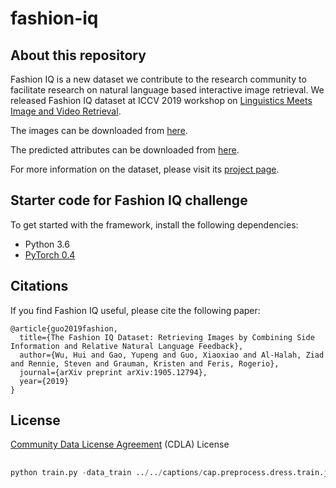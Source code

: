# fashion-iq

## About this repository
Fashion IQ is a new dataset we contribute to the research community to 
facilitate research on natural language based interactive image retrieval. 
We released Fashion IQ dataset at ICCV 2019 workshop on 
[Linguistics Meets Image and Video Retrieval](https://sites.google.com/view/lingir/fashion-iq).

The images can be downloaded from [here](https://github.com/hongwang600/fashion-iq-metadata). 

The predicted attributes can be downloaded from [here](https://ibm.box.com/s/koj3z1oxxao3o4mrznyds8cg030brb8r).

For more information on the dataset, please visit its [project page](https://www.spacewu.com/posts/fashion-iq). 

## Starter code for Fashion IQ challenge 
To get started with the framework, install the following dependencies:
- Python 3.6
- [PyTorch 0.4](https://pytorch.org/get-started/previous-versions/)

## Citations 
If you find Fashion IQ useful, please cite the following paper: 

```
@article{guo2019fashion,
  title={The Fashion IQ Dataset: Retrieving Images by Combining Side Information and Relative Natural Language Feedback},
  author={Wu, Hui and Gao, Yupeng and Guo, Xiaoxiao and Al-Halah, Ziad  and Rennie, Steven and Grauman, Kristen and Feris, Rogerio},
  journal={arXiv preprint arXiv:1905.12794},
  year={2019}
}
```

## License
[Community Data License Agreement](https://cdla.io/) (CDLA) License


## 

```python
python train.py -data_train ../../captions/cap.preprocess.dress.train.json -data_dev ../../captions/cap.preprocess.dress.val.json -vocab ../../vocab.json -data_dev_combined 'foo'
```
